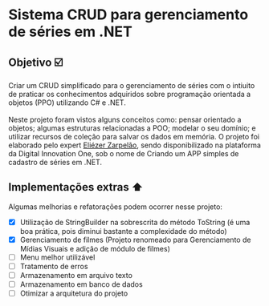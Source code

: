 # Sistema CRUD para gerenciamento de séries em .NET

## Objetivo ☑️

Criar um CRUD simplificado para o gerenciamento de séries com o intiuito de praticar os conhecimentos adquiridos sobre programação orientada a objetos (PPO) utilizando C# e .NET.<br><br>
Neste projeto foram vistos alguns conceitos como: pensar orientado a objetos; algumas estruturas relacionadas a POO; modelar o seu domínio; e utilizar recursos de coleção para salvar os dados em memória. O projeto foi elaborado pelo expert [Eliézer Zarpelão](https://www.linkedin.com/in/eliezerzarpelao/), sendo disponibilizado na plataforma da Digital Innovation One, sob o nome de Criando um APP simples de cadastro de séries em .NET.

## Implementações extras ⬆️

Algumas melhorias e refatorações podem ocorrer nesse projeto:

- [x] Utilização de StringBuilder na sobrescrita do método ToString (é uma boa prática, pois diminui bastante a complexidade do método)
- [x] Gerenciamento de filmes (Projeto renomeado para Gerenciamento de Mídias Visuais e adição de módulo de filmes)
- [ ] Menu melhor utilizável
- [ ] Tratamento de erros
- [ ] Armazenamento em arquivo texto
- [ ] Armazenamento em banco de dados
- [ ] Otimizar a arquitetura do projeto 
